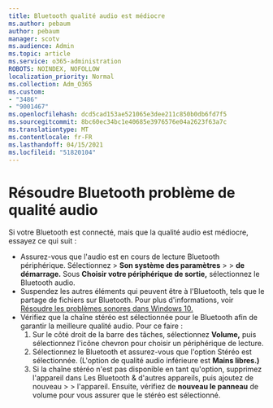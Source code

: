 ```yaml
---
title: Bluetooth qualité audio est médiocre
ms.author: pebaum
author: pebaum
manager: scotv
ms.audience: Admin
ms.topic: article
ms.service: o365-administration
ROBOTS: NOINDEX, NOFOLLOW
localization_priority: Normal
ms.collection: Adm_O365
ms.custom:
- "3486"
- "9001467"
ms.openlocfilehash: dcd5cad153ae521065e3dee211c850b0db6fd7f5
ms.sourcegitcommit: 8bc60ec34bc1e40685e3976576e04a2623f63a7c
ms.translationtype: MT
ms.contentlocale: fr-FR
ms.lasthandoff: 04/15/2021
ms.locfileid: "51820104"
---
```

# <a name="fix-bluetooth-audio-quality-issue"></a>Résoudre Bluetooth problème de qualité audio

Si votre Bluetooth est connecté, mais que la qualité audio est médiocre, essayez ce qui suit :

- Assurez-vous que l'audio est en cours de lecture Bluetooth périphérique. Sélectionnez   >  **Son système des paramètres**  >    >  **de démarrage.** Sous **Choisir votre périphérique de sortie,** sélectionnez le Bluetooth audio.
- Suspendez les autres éléments qui peuvent être à l'Bluetooth, tels que le partage de fichiers sur Bluetooth. Pour plus d'informations, voir [Résoudre les problèmes sonores dans Windows 10.](https://support.microsoft.com/help/4520288/windows-10-fix-sound-problems)
- Vérifiez que la chaîne stéréo est sélectionnée pour le Bluetooth afin de garantir la meilleure qualité audio. Pour ce faire : 
    1. Sur le côté droit de la barre des tâches, sélectionnez **Volume,** puis sélectionnez l'icône chevron pour choisir un périphérique de lecture.
    2. Sélectionnez le Bluetooth et assurez-vous  que l'option Stéréo est sélectionnée. (L'option de qualité audio inférieure est **Mains libres.)**
    3. Si la chaîne stéréo n'est pas disponible en tant qu'option, supprimez l'appareil dans Les Bluetooth & d'autres appareils, puis ajoutez de nouveau  >    >  l'appareil. Ensuite, vérifiez de **nouveau le panneau** de volume pour vous assurer que le stéréo est sélectionné.

